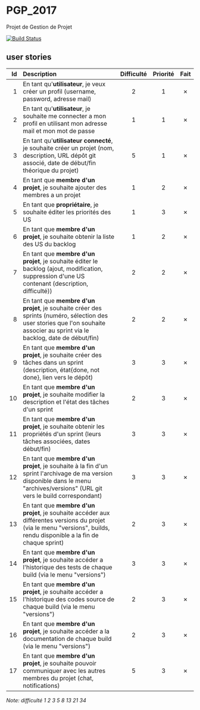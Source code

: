 # PGP_2017
Projet de Gestion de Projet

[![Build Status](https://travis-ci.org/Lunya/PGP_2017.svg?branch=hassie)](https://travis-ci.org/Lunya/PGP_2017)

## user stories

| Id | Description | Difficulté | Priorité | Fait |
|---:|:---|:---:|:---:|:---:|
| 1 | En tant qu'**utilisateur**, je veux créer un profil (username, password, adresse mail) | 2 | 1 | ✗ |
| 2 | En tant qu'**utilisateur**, je souhaite me connecter a mon profil en utilisant mon adresse mail et mon mot de passe | 1 | 1 | ✗ |
| 3 | En tant qu'**utilisateur connecté**, je souhaite créer un projet (nom, description, URL dépôt git associé, date de début/fin théorique du projet) | 5 | 1 | ✗ |
| 4 | En tant que **membre d'un projet**, je souhaite ajouter des membres a un projet | 1 | 2 | ✗ |
| 5 | En tant que **propriétaire**, je souhaite éditer les priorités des US | 1 | 3 | ✗ |
| 6 | En tant que **membre d'un projet**, je souhaite obtenir la liste des US du backlog | 1 | 2 | ✗ |
| 7 | En tant que **membre d'un projet**, je souhaite éditer le backlog (ajout, modification, suppression d'une US contenant (description, difficulté)) | 2 | 2 | ✗ |
| 8 | En tant que **membre d'un projet**, je souhaite créer des sprints (numéro, sélection des user stories que l'on souhaite associer au sprint via le backlog, date de début/fin) | 2 | 2 | ✗ |
| 9 | En tant que **membre d'un projet**, je souhaite créer des tâches dans un sprint (description, état{done, not done}, lien vers le dépôt) | 3 | 3 | ✗ |
| 10 | En tant que **membre d'un projet**, je souhaite modifier la description et l'état des tâches d'un sprint | 2 | 3 | ✗ |
| 11 | En tant que **membre d'un projet**, je souhaite obtenir les propriétés d'un sprint (leurs tâches associées, dates début/fin) | 3 | 3 | ✗ |
| 12 | En tant que **membre d'un projet**, je souhaite à la fin d'un sprint l'archivage de ma version disponible dans le menu "archives/versions" (URL git vers le build correspondant) | 3 | 3 | ✗ |
| 13 | En tant que **membre d'un projet**, je souhaite accéder aux différentes versions du projet (via le menu "versions", builds, rendu disponible a la fin de chaque sprint) | 2 | 3 | ✗ |
| 14 | En tant que **membre d'un projet**, je souhaite accéder a l'historique des tests de chaque build (via le menu "versions") | 3 | 3 | ✗ |
| 15 | En tant que **membre d'un projet**, je souhaite accéder a l'historique des codes source de chaque build (via le menu "versions")| 2 | 3 | ✗ |
| 16 | En tant que **membre d'un projet**, je souhaite accéder a la documentation de chaque build (via le menu "versions") | 2 | 3 | ✗ |
| 17 | En tant que **membre d'un projet**, je souhaite pouvoir communiquer avec les autres membres du projet (chat, notifications) | 5 | 3 | ✗ |


*Note: difficulté 1 2 3 5 8 13 21 34*
